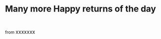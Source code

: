 <html>

<head>

<title>Birthday wishes</title>

</head>

<body>

<h1>Many more Happy returns of the day</h1>

<Br>

<p> from <big>xxxxxxx</big></p>

</body>
</html>
